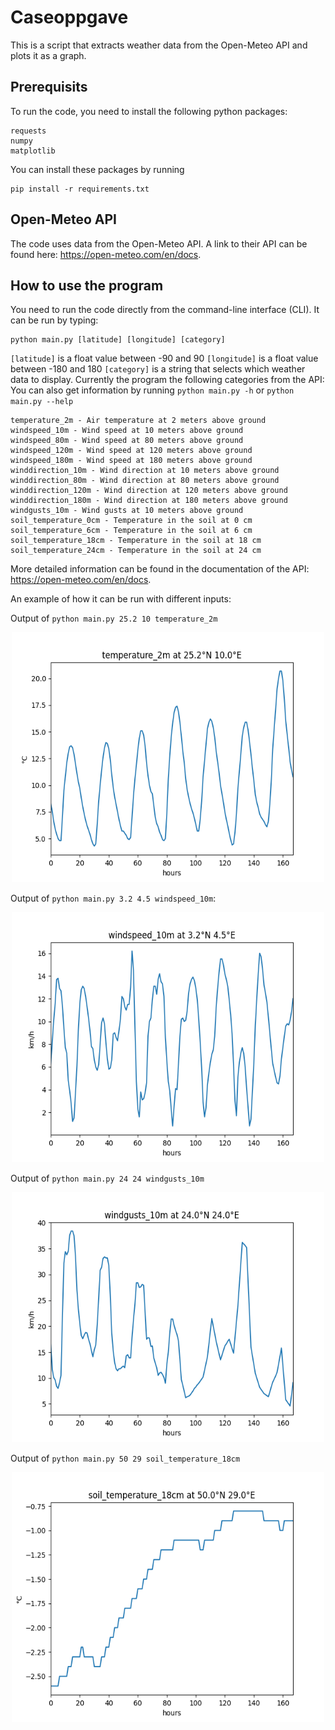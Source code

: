 # Caseoppgave
This is a script that extracts weather data from the Open-Meteo API and plots it as a graph.

## Prerequisits
To run the code, you need to install the following python packages:

```
requests
numpy
matplotlib

```
You can install these packages by running

```
pip install -r requirements.txt

```

## Open-Meteo API
The code uses data from the Open-Meteo API. A link to their API can be found here: https://open-meteo.com/en/docs.

## How to use the program
You need to run the code directly from the command-line interface (CLI). It can be run by typing:

```
python main.py [latitude] [longitude] [category]
```

`[latitude]` is a float value between -90 and 90
`[longitude]` is a float value between -180 and 180
`[category]` is a string that selects which weather data to display. Currently the program the following categories from the API:
You can also get information by running `python main.py -h` or `python main.py --help`

```
temperature_2m - Air temperature at 2 meters above ground
windspeed_10m - Wind speed at 10 meters above ground
windspeed_80m - Wind speed at 80 meters above ground
windspeed_120m - Wind speed at 120 meters above ground
windspeed_180m - Wind speed at 180 meters above ground
winddirection_10m - Wind direction at 10 meters above ground
winddirection_80m - Wind direction at 80 meters above ground
winddirection_120m - Wind direction at 120 meters above ground
winddirection_180m - Wind direction at 180 meters above ground
windgusts_10m - Wind gusts at 10 meters above ground
soil_temperature_0cm - Temperature in the soil at 0 cm 
soil_temperature_6cm - Temperature in the soil at 6 cm 
soil_temperature_18cm - Temperature in the soil at 18 cm 
soil_temperature_24cm - Temperature in the soil at 24 cm 
```
More detailed information can be found in the documentation of the API: https://open-meteo.com/en/docs.

An example of how it can be run with different inputs:

Output of `python main.py 25.2 10 temperature_2m`
<p align = "center">
<img width = "500" height = "400" src = "images/temperature_2m.png">
</p>

Output of `python main.py 3.2 4.5 windspeed_10m`:
<p align = "center">
<img width = "500" height = "400" src = "images/windspeed_10m.png">
</p>

Output of `python main.py 24 24 windgusts_10m`
<p align = "center">
<img width = "500" height = "400" src = "images/windgusts_10m.png">
</p>

Output of `python main.py 50 29 soil_temperature_18cm`
<p align = "center">
<img width = "500" height = "400" src = "images/soil_temperature_18cm.png">
</p>


